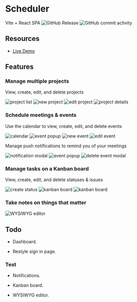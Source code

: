 # Scheduler

Vite + React SPA ![GitHub Release](https://img.shields.io/github/v/release/jakub-szewczyk/scheduler-react) ![GitHub commit activity](https://img.shields.io/github/commit-activity/w/jakub-szewczyk/scheduler-react)

## Resources

- [Live Demo](https://scheduler-react.jakubszewczyk.com.pl)

## Features

### Manage multiple projects

View, create, edit, and delete projects

![project list](https://github.com/user-attachments/assets/8d1b2f27-35bd-4386-a43a-4cb5f2ea394a)
![new project](https://github.com/user-attachments/assets/2ea81393-a38a-4713-9bce-5946a1b3d294)
![edit project](https://github.com/user-attachments/assets/fbc1b1dc-fc78-4925-88cb-c7ac063c52ca)
![project details](https://github.com/user-attachments/assets/9d9543ed-d944-487d-8b5e-4cc32d445517)

### Schedule meetings & events

Use the calendar to view, create, edit, and delete events

![calendar](https://github.com/user-attachments/assets/f3383b96-17fd-41be-b530-b12e4a38d78c)
![event popup](https://github.com/user-attachments/assets/bbd14cec-ab09-4dd9-a756-14537afeb466)
![new event](https://github.com/user-attachments/assets/550aee01-9dc9-4242-bc28-fd9041cf1174)
![edit event](https://github.com/user-attachments/assets/83a2afee-a709-4e4e-a9c3-ca10e06fc5a0)

Manage push notifications to remind you of your meetings

![notification modal](https://github.com/user-attachments/assets/bec61596-9b0c-45db-88e2-d5416eb1d443)
![event popup](https://github.com/user-attachments/assets/2b5bc29a-4372-439c-b372-f372ad0a6f2b)
![delete event modal](https://github.com/user-attachments/assets/966262b3-abcb-4abd-8596-49eaae7a6750)

### Manage tasks on a Kanban board

View, create, edit, and delete statuses & issues

![create status](https://github.com/user-attachments/assets/f8edba09-4ff2-4621-9386-b7a370b16399)
![kanban board](https://github.com/user-attachments/assets/5a639bb8-43b9-45c1-8d0c-ad5ce81f291a)
![kanban board](https://github.com/user-attachments/assets/47f9d93b-5d41-425b-9171-8dbb7646bd45)

### Take notes on things that matter

![WYSIWYG editor](https://github.com/user-attachments/assets/53bd3392-f80f-45c1-aeae-99689cbdbc1c)

## Todo

- Dashboard.

- Restyle sign in page.

### Test

- Notifications.

- Kanban board.

- WYSIWYG editor.
